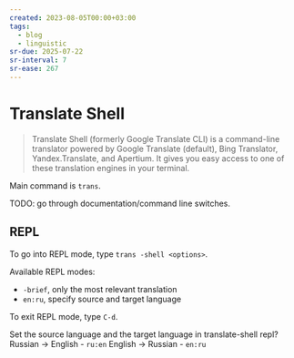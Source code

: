 ```yaml
---
created: 2023-08-05T00:00+03:00
tags:
  - blog
  - linguistic
sr-due: 2025-07-22
sr-interval: 7
sr-ease: 267
---
```


# Translate Shell

> Translate Shell (formerly Google Translate CLI) is a command-line translator powered by Google Translate (default), Bing Translator, Yandex.Translate, and Apertium. It gives you easy access to one of these translation engines in your terminal.

Main command is `trans`.

TODO: go through documentation/command line switches.

## REPL

To go into REPL mode, type `trans -shell <options>`.

Available REPL modes:

- `-brief`, only the most relevant translation
- `en:ru`, specify source and target language

To exit REPL mode, type `C-d`.

Set the source language and the target language in translate-shell repl?
<br class="f">
Russian → English - `ru:en` English → Russian - `en:ru`
